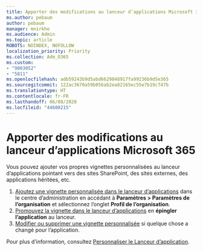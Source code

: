 ```yaml
---
title: Apporter des modifications au lanceur d’applications Microsoft 365
ms.author: pebaum
author: pebaum
manager: mnirkhe
ms.audience: Admin
ms.topic: article
ROBOTS: NOINDEX, NOFOLLOW
localization_priority: Priority
ms.collection: Adm_O365
ms.custom:
- "9003052"
- "5811"
ms.openlocfilehash: adb59243b9d5abd6629848917fa99236b9d5e365
ms.sourcegitcommit: 122ac3670a59b056ab2ea82165ec55e7b19c747b
ms.translationtype: HT
ms.contentlocale: fr-FR
ms.lasthandoff: 06/08/2020
ms.locfileid: "44608215"
---
```

# <a name="make-changes-to-the-microsoft-365-app-launcher"></a>Apporter des modifications au lanceur d’applications Microsoft 365

Vous pouvez ajouter vos propres vignettes personnalisées au lanceur d’applications pointant vers des sites SharePoint, des sites externes, des applications héritées, etc.

1. [Ajoutez une vignette personnalisée dans le lanceur d’applications](https://docs.microsoft.com/microsoft-365/admin/manage/customize-the-app-launcher) dans le centre d’administration en accédant à **Paramètres > Paramètres de l’organisation** et sélectionnez l’onglet **Profil de l’organisation**.
2. [Promouvez la vignette dans le lanceur d’applications](https://docs.microsoft.com/microsoft-365/admin/manage/customize-the-app-launcher#promote-the-tile-to-app-launcher) en **épingler l’application** au lanceur.
3. [Modifier ou supprimer une vignette personnalisée](https://docs.microsoft.com/microsoft-365/admin/manage/customize-the-app-launcher#edit-or-delete-a-custom-tile) si quelque chose a changé pour l’application.

Pour plus d’information, consultez [Personnaliser le Lanceur d’application](https://docs.microsoft.com/microsoft-365/admin/manage/customize-the-app-launcher).
